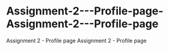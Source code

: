 # Assignment-2---Profile-page-Assignment-2---Profile-page
Assignment 2 - Profile page Assignment 2 - Profile page
